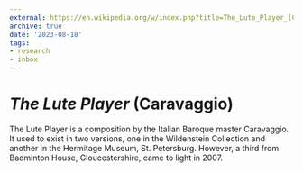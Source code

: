 ```yaml
---
external: https://en.wikipedia.org/w/index.php?title=The_Lute_Player_(Caravaggio)&oldid=1165244399
archive: true
date: '2023-08-18'
tags:
- research
- inbox
---
```


# <i>The Lute Player</i> (Caravaggio)

The Lute Player is a composition by the Italian Baroque master Caravaggio. It
used to exist in two versions, one in the Wildenstein Collection and another in
the Hermitage Museum, St. Petersburg. However, a third from Badminton House,
Gloucestershire, came to light in 2007.
